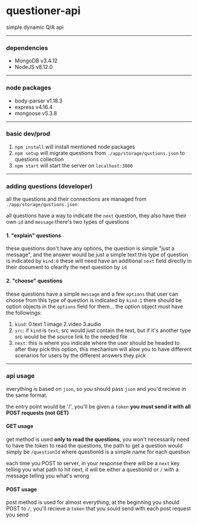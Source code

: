 # questioner-api

simple dynamic Q/A api
___
### dependencies
* MongoDB v3.4.12
* NodeJS v8.12.0
___
### node packages
* body-parser v1.18.3
* express v4.16.4
* mongoose v5.3.8
___
### basic dev/prod
1. `npm install` 
  will install mentioned node packages
2. `npm setup` 
  will migrate questions from `./app/storage/qustions.json` to questions collection
3. `npm start`
  will start the server on `localhost:3000`
___
### adding questions (developer)
all the questions and their connections are managed from `./app/storage/qustions.json`

all questions have a way to indicate the `next` question, they also have their own `id` and `message`
there's two types of questions
#### 1. "explain" questions
these questions don't have any options, the question is simple "just a message", and the answer would be just a simple text
this type of question is indicated by `kind:0`
these will need have an additional `next` field directly in their document to clearify the next question by `id`
#### 2. "choose" questions
these questions have a simple `message` and a few `options` that user can choose from
this type of question is indicated by `kind:1`
there should be option objects in the `options` field for them...
the option object must have the followings:
1. `kind`: 
    0.text
    1.image
    2.video
    3.audio
2. `src`: 
  if `kind` is `text`, src would just contain the text, but if it's another type src would be the source link to the needed file
3. `next`: 
  this is where you indicate where the user should be headed to after they pick this option, this mechanism will alow you to have different scenarios for users by the different answers they pick
___
### api usage
everything is based on `json`, so you should pass `json` and you'd recieve in the same format.

the entry point would be '/', you'll be given a `token` **you must send it with all POST requests (not GET)**
#### GET usage
get method is used **only to read the questions**, you won't necessarily need to have the token to read the questions, the path to get a question would simply be `/questionId` where questionId is a simple name for each question

each time you POST to server, in your response there will be a `next` key telling you what path to hit next, it will be either a questionId or `/` with a message telling you what's wrong

#### POST usage
post method is used for almost everything, at the beginning you should POST to `/`, you'll recieve a `token` that you sould send with each post request you send




